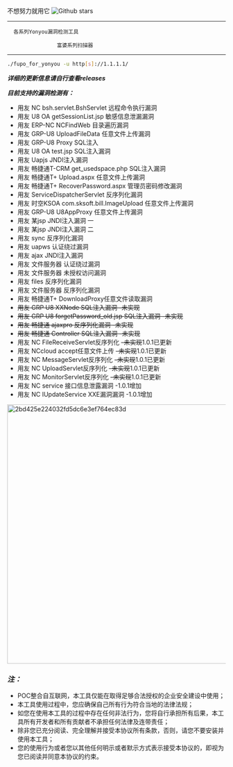 不想努力就用它  ![Github stars](https://img.shields.io/github/stars/novysodope/fupo_for_yonyou.svg)


****************************************
                                       
      各系列Yonyou漏洞检测工具       
                                       
                    富婆系列扫描器      
****************************************

```bash
./fupo_for_yonyou -u http[s]://1.1.1.1/
```
***详细的更新信息请自行查看releases***


***目前支持的漏洞检测有：***

- 用友 NC bsh.servlet.BshServlet 远程命令执行漏洞
- 用友 U8 OA getSessionList.jsp 敏感信息泄漏漏洞
- 用友 ERP-NC NCFindWeb 目录遍历漏洞
- 用友 GRP-U8 UploadFileData 任意文件上传漏洞
- 用友 GRP-U8 Proxy SQL注入
- 用友 U8 OA test.jsp SQL注入漏洞
- 用友 Uapjs JNDI注入漏洞
- 用友 畅捷通T-CRM get_usedspace.php SQL注入漏洞
- 用友 畅捷通T+ Upload.aspx 任意文件上传漏洞
- 用友 畅捷通T+ RecoverPassword.aspx 管理员密码修改漏洞
- 用友 ServiceDispatcherServlet 反序列化漏洞
- 用友 时空KSOA com.sksoft.bill.ImageUpload 任意文件上传漏洞
- 用友 GRP-U8 U8AppProxy 任意文件上传漏洞
- 用友 某jsp JNDI注入漏洞 一
- 用友 某jsp JNDI注入漏洞 二
- 用友 sync 反序列化漏洞
- 用友 uapws 认证绕过漏洞
- 用友 ajax JNDI注入漏洞
- 用友 文件服务器 认证绕过漏洞
- 用友 文件服务器 未授权访问漏洞
- 用友 files 反序列化漏洞
- 用友 文件服务器 反序列化漏洞
- 用友 畅捷通T+ DownloadProxy任意文件读取漏洞
- ~~用友 GRP U8 XXNode SQL注入漏洞 -未实现~~
- ~~用友 GRP U8 forgetPassword_old.jsp SQL注入漏洞 -未实现~~
- ~~用友 畅捷通 ajaxpro 反序列化漏洞 -未实现~~
- ~~用友 畅捷通 Controller SQL注入漏洞 -未实现~~
- 用友 NC FileReceiveServlet反序列化 ~~-未实现~~1.0.1已更新
- 用友 NCcloud accept任意文件上传 ~~-未实现~~1.0.1已更新
- 用友 NC MessageServlet反序列化 ~~-未实现~~1.0.1已更新
- 用友 NC UploadServlet反序列化 ~~-未实现~~1.0.1已更新
- 用友 NC MonitorServlet反序列化 ~~-未实现~~1.0.1已更新
- 用友 NC service 接口信息泄露漏洞 -1.0.1增加
- 用友 NC IUpdateService XXE漏洞漏洞 -1.0.1增加


<img width="597" alt="2bd425e224032fd5dc6e3ef764ec83d" src="https://github.com/novysodope/yonyou-/assets/45167857/6fa5a116-7552-4b12-acd4-67e712c10ff9">





### *注：*
- POC整合自互联网，本工具仅能在取得足够合法授权的企业安全建设中使用；
- 本工具使用过程中，您应确保自己所有行为符合当地的法律法规；
- 如您在使用本工具的过程中存在任何非法行为，您将自行承担所有后果，本工具所有开发者和所有贡献者不承担任何法律及连带责任；
- 除非您已充分阅读、完全理解并接受本协议所有条款，否则，请您不要安装并使用本工具；
- 您的使用行为或者您以其他任何明示或者默示方式表示接受本协议的，即视为您已阅读并同意本协议的约束。


